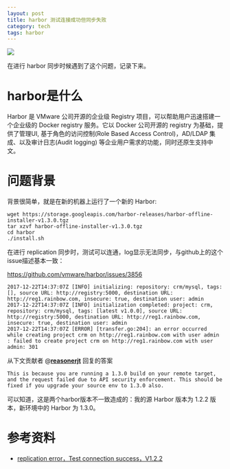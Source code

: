 ```yaml
---
layout: post
title: harbor 测试连接成功但同步失败
category: tech
tags: harbor
---
```

![](https://cdn.kelu.org/blog/tags/harbor.png)



在进行 harbor 同步时候遇到了这个问题，记录下来。

# harbor是什么

Harbor 是 VMware 公司开源的企业级 Registry 项目，可以帮助用户迅速搭建一个企业级的 Docker registry 服务。它以 Docker 公司开源的 registry 为基础，提供了管理UI, 基于角色的访问控制(Role Based Access Control)，AD/LDAP 集成、以及审计日志(Audit logging) 等企业用户需求的功能，同时还原生支持中文。

# 问题背景

背景很简单，就是在新的机器上运行了一个新的 Harbor:

```
wget https://storage.googleapis.com/harbor-releases/harbor-offline-installer-v1.3.0.tgz
tar xzvf harbor-offline-installer-v1.3.0.tgz
cd harbor
./install.sh
```

在进行 replication 同步时，测试可以连通，log显示无法同步，与github上的这个issue描述基本一致：

<https://github.com/vmware/harbor/issues/3856>

```
2017-12-22T14:37:07Z [INFO] initializing: repository: crm/mysql, tags: [], source URL: http://registry:5000, destination URL: http://reg1.rainbow.com, insecure: true, destination user: admin
2017-12-22T14:37:07Z [INFO] initialization completed: project: crm, repository: crm/mysql, tags: [latest v1.0.0], source URL: http://registry:5000, destination URL: http://reg1.rainbow.com, insecure: true, destination user: admin
2017-12-22T14:37:07Z [ERROR] [transfer.go:204]: an error occurred while creating project crm on http://reg1.rainbow.com with user admin : failed to create project crm on http://reg1.rainbow.com with user admin: 301
```

从下文贡献者 @[**reasonerjt**](https://github.com/reasonerjt) 回复的答案

```
This is because you are running a 1.3.0 build on your remote target, and the request failed due to API security enforcement. This should be fixed if you upgrade your source env to 1.3.0 also.
```

可以知道，这是两个harbor版本不一致造成的：我的源 Harbor 版本为 1.2.2 版本，新环境中的 Harbor 为 1.3.0。


# 参考资料

* [replication error，Test connection success，V1.2.2](https://github.com/vmware/harbor/issues/3856)

